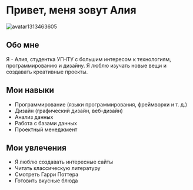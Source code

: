 # Привет, меня зовут Алия

![avatar1313463605](https://github.com/AliyaDil/Aliya/assets/162280491/9618594e-f57d-421b-9ce6-dfd2d511ad8b)


## Обо мне
Я - Алия, студентка УГНТУ с большим интересом к технологиям, программированию и дизайну. Я люблю изучать новые вещи и создавать креативные проекты.

## Мои навыки
- Программирование (языки программирования, фреймворки и т. д.)
- Дизайн (графический дизайн, веб-дизайн)
- Анализ данных
- Работа с базами данных
- Проектный менеджмент

## Мои увлечения
- Я люблю создавать интересные сайты
- Читать классическую литературу
- Смотреть Гарри Поттера
- Готовить вкусные блюда
